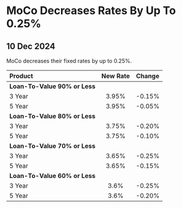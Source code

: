# MoCo Decreases Rates By Up To 0.25%

## 10 Dec 2024


MoCo decreases their fixed rates by up to 0.25%. 



| Product | New Rate | Change |
| :--- | :----: | :----: |
| **Loan-To-Value 90% or Less** | | |
| 3 Year | 3.95% | -0.15% |
| 5 Year | 3.95% | -0.05% |
| **Loan-To-Value 80% or Less** | | |
| 3 Year | 3.75% | -0.20% |
| 5 Year | 3.75% | -0.10% |
| **Loan-To-Value 70% or Less** | | |
| 3 Year | 3.65% | -0.25% |
| 5 Year | 3.65% | -0.15% |
| **Loan-To-Value 60% or Less** | | |
| 3 Year | 3.6% | -0.25% |
| 5 Year | 3.6% | -0.20% |
